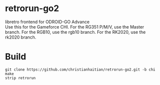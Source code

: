 # retrorun-go2
libretro frontend for ODROID-GO Advance \
Use this for the Gameforce CHI.  For the RG351 P/M/V, use the Master branch.  For the RGB10, use the rgb10 branch.  For the RK2020, use the rk2020 branch.

Build
======
```
git clone https://github.com/christianhaitian/retrorun-go2.git -b chi
make
strip retrorun
```
